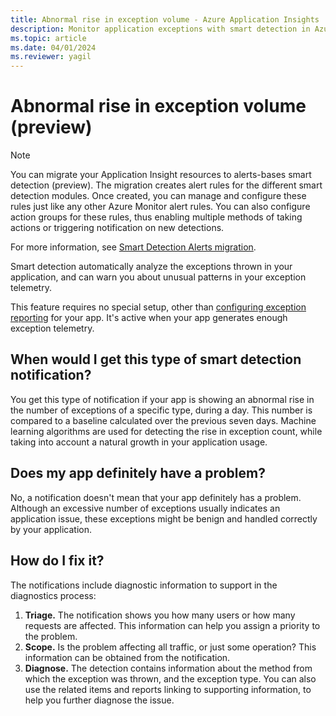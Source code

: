 ```yaml
---
title: Abnormal rise in exception volume - Azure Application Insights
description: Monitor application exceptions with smart detection in Azure Application Insights for unusual patterns in exception volume.
ms.topic: article
ms.date: 04/01/2024
ms.reviewer: yagil
---
```


# Abnormal rise in exception volume (preview)

>[!NOTE]
>You can migrate your Application Insight resources to alerts-bases smart detection (preview). The migration creates alert rules for the different smart detection modules. Once created, you can manage and configure these rules just like any other Azure Monitor alert rules. You can also configure action groups for these rules, thus enabling multiple methods of taking actions or triggering notification on new detections.
>
> For more information, see [Smart Detection Alerts migration](./alerts-smart-detections-migration.md).

Smart detection automatically analyze the exceptions thrown in your application, and can warn you about unusual patterns in your exception telemetry.

This feature requires no special setup, other than [configuring exception reporting](../app/asp-net-exceptions.md#set-up-exception-reporting) for your app. It's active when your app generates enough exception telemetry.

## When would I get this type of smart detection notification?
You get this type of notification if your app is showing an abnormal rise in the number of exceptions of a specific type, during a day. This number is compared to a baseline calculated over the previous seven days.
Machine learning algorithms are used for detecting the rise in exception count, while taking into account a natural growth in your application usage.

## Does my app definitely have a problem?
No, a notification doesn't mean that your app definitely has a problem. Although an excessive number of exceptions usually indicates an application issue, these exceptions might be benign and handled correctly by your application.

## How do I fix it?
The notifications include diagnostic information to support in the diagnostics process:
1. **Triage.** The notification shows you how many users or how many requests are affected. This information can help you assign a priority to the problem.
2. **Scope.** Is the problem affecting all traffic, or just some operation? This information can be obtained from the notification.
3. **Diagnose.** The detection contains information about the method from which the exception was thrown, and the exception type. You can also use the related items and reports linking to supporting information, to help you further diagnose the issue.
